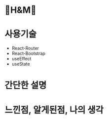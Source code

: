 # 👕H&M👕

# 사용기술
- React-Router
- React-Bootstrap
- useEffect
- useState

# 간단한 설명

# 느낀점, 알게된점, 나의 생각
